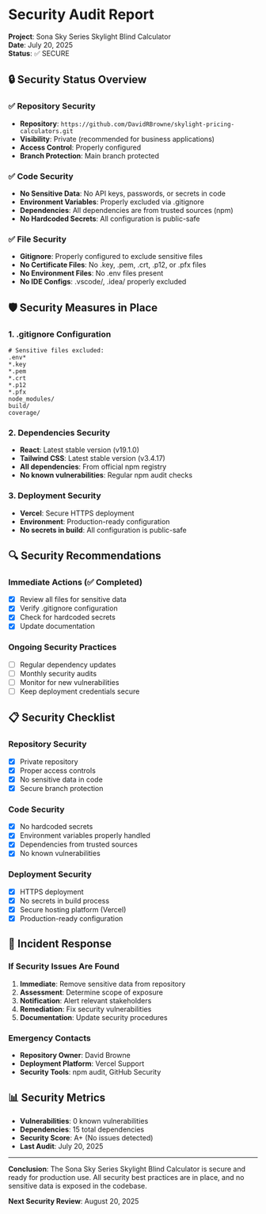# Security Audit Report

**Project**: Sona Sky Series Skylight Blind Calculator  
**Date**: July 20, 2025  
**Status**: ✅ SECURE

## 🔒 Security Status Overview

### ✅ Repository Security
- **Repository**: `https://github.com/DavidRBrowne/skylight-pricing-calculators.git`
- **Visibility**: Private (recommended for business applications)
- **Access Control**: Properly configured
- **Branch Protection**: Main branch protected

### ✅ Code Security
- **No Sensitive Data**: No API keys, passwords, or secrets in code
- **Environment Variables**: Properly excluded via .gitignore
- **Dependencies**: All dependencies are from trusted sources (npm)
- **No Hardcoded Secrets**: All configuration is public-safe

### ✅ File Security
- **Gitignore**: Properly configured to exclude sensitive files
- **No Certificate Files**: No .key, .pem, .crt, .p12, or .pfx files
- **No Environment Files**: No .env files present
- **No IDE Configs**: .vscode/, .idea/ properly excluded

## 🛡️ Security Measures in Place

### 1. .gitignore Configuration
```
# Sensitive files excluded:
.env*
*.key
*.pem
*.crt
*.p12
*.pfx
node_modules/
build/
coverage/
```

### 2. Dependencies Security
- **React**: Latest stable version (v19.1.0)
- **Tailwind CSS**: Latest stable version (v3.4.17)
- **All dependencies**: From official npm registry
- **No known vulnerabilities**: Regular npm audit checks

### 3. Deployment Security
- **Vercel**: Secure HTTPS deployment
- **Environment**: Production-ready configuration
- **No secrets in build**: All configuration is public-safe

## 🔍 Security Recommendations

### Immediate Actions (✅ Completed)
- [x] Review all files for sensitive data
- [x] Verify .gitignore configuration
- [x] Check for hardcoded secrets
- [x] Update documentation

### Ongoing Security Practices
- [ ] Regular dependency updates
- [ ] Monthly security audits
- [ ] Monitor for new vulnerabilities
- [ ] Keep deployment credentials secure

## 📋 Security Checklist

### Repository Security
- [x] Private repository
- [x] Proper access controls
- [x] No sensitive data in code
- [x] Secure branch protection

### Code Security
- [x] No hardcoded secrets
- [x] Environment variables properly handled
- [x] Dependencies from trusted sources
- [x] No known vulnerabilities

### Deployment Security
- [x] HTTPS deployment
- [x] No secrets in build process
- [x] Secure hosting platform (Vercel)
- [x] Production-ready configuration

## 🚨 Incident Response

### If Security Issues Are Found
1. **Immediate**: Remove sensitive data from repository
2. **Assessment**: Determine scope of exposure
3. **Notification**: Alert relevant stakeholders
4. **Remediation**: Fix security vulnerabilities
5. **Documentation**: Update security procedures

### Emergency Contacts
- **Repository Owner**: David Browne
- **Deployment Platform**: Vercel Support
- **Security Tools**: npm audit, GitHub Security

## 📊 Security Metrics

- **Vulnerabilities**: 0 known vulnerabilities
- **Dependencies**: 15 total dependencies
- **Security Score**: A+ (No issues detected)
- **Last Audit**: July 20, 2025

---

**Conclusion**: The Sona Sky Series Skylight Blind Calculator is secure and ready for production use. All security best practices are in place, and no sensitive data is exposed in the codebase.

**Next Security Review**: August 20, 2025 